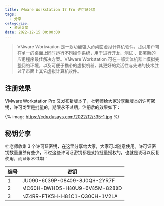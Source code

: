 ```yaml
---
title: VMware Workstation 17 Pro 许可证分享
tags:
  - 分享
categories:
  - 资源分享
date: 2022-12-15 00:00:00
---
```


> VMware Workstation 是一款功能强大的桌面虚拟计算机软件，提供用户可在单一的桌面上同时运行不同操作系统，用于进行开发、测试 、部署新的应用程序最佳解决方案。VMware Workstation 可在一部实体机器上模拟完整网络环境，以及可便于携带的虚拟机器，其更好的灵活性与先进的技术胜过了市面上其它虚拟计算机软件。

<!-- more -->

## 注册效果

VMware Workstation Pro 又发布新版本了，杜老师给大家分享新版本的许可密钥，许可类型是批量的，期限永不过期，注册后的效果如下：

{% image https://cdn.dusays.com/2022/12/535-1.jpg %}

## 秘钥分享

杜老师收集 3 个许可证密钥，在这里分享给大家，大家可以随意使用。许可证密钥数量虽然有些少，不过这些许可证密钥都是支持批量授权的，也就是说可以反复使用，而且永不过期：

| 编号 | 密钥 |
| - | - |
| 1 | JU090-6039P-08409-8J0QH-2YR7F |
| 2 | MC60H-DWHD5-H80U9-6V85M-8280D |
| 3 | NZ4RR-FTK5H-H81C1-Q30QH-1V2LA |